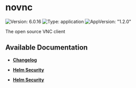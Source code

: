 # novnc

![Version: 6.0.16](https://img.shields.io/badge/Version-6.0.16-informational?style=flat-square) ![Type: application](https://img.shields.io/badge/Type-application-informational?style=flat-square) ![AppVersion: "1.2.0"](https://img.shields.io/badge/AppVersion-"1.2.0"-informational?style=flat-square)

The open source VNC client

## Available Documentation

- [**Changelog**](CHANGELOG)

- [**Helm Security**](container-security)

- [**Helm Security**](helm-security)

